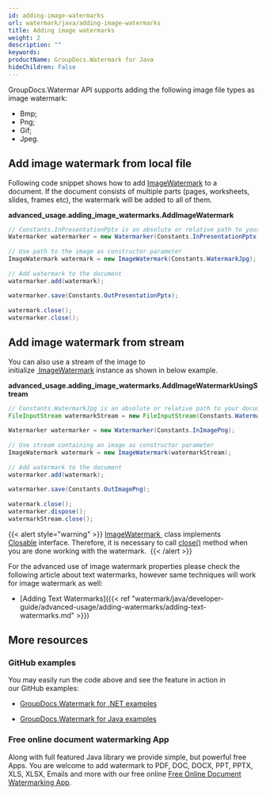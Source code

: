 ```yaml
---
id: adding-image-watermarks
url: watermark/java/adding-image-watermarks
title: Adding image watermarks
weight: 2
description: ""
keywords: 
productName: GroupDocs.Watermark for Java
hideChildren: False
---
```

GroupDocs.Watermar API supports adding the following image file types as image watermark:

*   Bmp;
*   Png;
*   Gif;
*   Jpeg.

## Add image watermark from local file

Following code snippet shows how to add [ImageWatermark](https://reference.groupdocs.com/watermark/java/com.groupdocs.watermark.watermarks/ImageWatermark) to a document. If the document consists of multiple parts (pages, worksheets, slides, frames etc), the watermark will be added to all of them.

**advanced\_usage.adding\_image\_watermarks.AddImageWatermark**

```java
// Constants.InPresentationPptx is an absolute or relative path to your document. Ex: "C:\\Docs\\presentation.pptx"
Watermarker watermarker = new Watermarker(Constants.InPresentationPptx);                                           
                                                                                                                   
// Use path to the image as constructor parameter                                                                  
ImageWatermark watermark = new ImageWatermark(Constants.WatermarkJpg);                                             
                                                                                                                   
// Add watermark to the document                                                                                   
watermarker.add(watermark);                                                                                        
                                                                                                                   
watermarker.save(Constants.OutPresentationPptx);                                                                   
                                                                                                                   
watermark.close();                                                                                                 
watermarker.close();                                                                                             
```

## Add image watermark from stream  

You can also use a stream of the image to initialize [ ImageWatermark](https://reference.groupdocs.com/watermark/java/com.groupdocs.watermark.watermarks/ImageWatermark) instance as shown in below example.

**advanced\_usage.adding\_image\_watermarks.AddImageWatermarkUsingStream**

```java
// Constants.WatermarkJpg is an absolute or relative path to your document. Ex: "C:\\Docs\\watermark.jpg"
FileInputStream watermarkStream = new FileInputStream(Constants.WatermarkJpg);                           
                                                                                                         
Watermarker watermarker = new Watermarker(Constants.InImagePng);                                         
                                                                                                         
// Use stream containing an image as constructor parameter                                               
ImageWatermark watermark = new ImageWatermark(watermarkStream);                                          
                                                                                                         
// Add watermark to the document                                                                         
watermarker.add(watermark);                                                                              
                                                                                                         
watermarker.save(Constants.OutImagePng);                                                                 
                                                                                                         
watermark.close();                                                                                       
watermarker.dispose();                                                                                   
watermarkStream.close();                                                                                 
```

{{< alert style="warning" >}}
[ImageWatermark ](https://reference.groupdocs.com/watermark/java/com.groupdocs.watermark.watermarks/ImageWatermark) class implements [Closable](https://docs.oracle.com/javase/7/docs/api/java/io/Closeable.html) interface. Therefore, it is necessary to call [close()](https://reference.groupdocs.com/watermark/java/com.groupdocs.watermark.watermarks/ImageWatermark#close()) method when you are done working with the watermark. 
{{< /alert >}}

For the advanced use of image watermark properties please check the following article about text watermarks, however same techniques will work for image watermark as well:
*   [Adding Text Watermarks]({{< ref "watermark/java/developer-guide/advanced-usage/adding-watermarks/adding-text-watermarks.md" >}})
## More resources
### GitHub examples
You may easily run the code above and see the feature in action in our GitHub examples:
*   [GroupDocs.Watermark for .NET examples](https://github.com/groupdocs-watermark/GroupDocs.Watermark-for-.NET)
    
*   [GroupDocs.Watermark for Java examples](https://github.com/groupdocs-watermark/GroupDocs.Watermark-for-Java)
    
### Free online document watermarking App
Along with full featured Java library we provide simple, but powerful free Apps.
You are welcome to add watermark to PDF, DOC, DOCX, PPT, PPTX, XLS, XLSX, Emails and more with our free online [Free Online Document Watermarking App](https://products.groupdocs.app/watermark).
